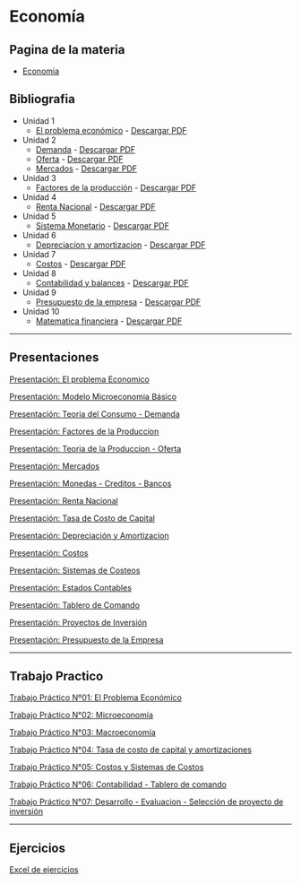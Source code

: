 # Economía

## Pagina de la materia

* [Economia](https://sites.google.com/site/economiautnfrba/)

## Bibliografia 

* Unidad 1
    * [El problema económico](https://docs.google.com/document/d/1TCJTHfBvqjp0AZN-nI_Qm70XpL8nZUg9xnhMy_fYxNk/edit) - [Descargar PDF](https://docs.google.com/document/export?format=pdf&id=1TCJTHfBvqjp0AZN-nI_Qm70XpL8nZUg9xnhMy_fYxNk&includes_info_params=true)
* Unidad 2
    * [Demanda](https://docs.google.com/document/d/1iOYJ8X5b0gTY7ms-tjwdE6aQYKGvQOy5lxAu0LcR-Lw/edit) - [Descargar PDF](https://docs.google.com/document/export?format=pdf&id=1iOYJ8X5b0gTY7ms-tjwdE6aQYKGvQOy5lxAu0LcR-Lw&includes_info_params=true)
    * [Oferta](https://docs.google.com/document/d/15enupzs_t4oyBQC0RDR2x8Z8egidcdEvkv0jE5RAEN0/edit) - [Descargar PDF](https://docs.google.com/document/export?format=pdf&id=15enupzs_t4oyBQC0RDR2x8Z8egidcdEvkv0jE5RAEN0&includes_info_params=true)
    * [Mercados](https://docs.google.com/document/d/1pZk02kWcAoxfZrhL9acsT9YxXN71e0jCts67ESh8gj4/edit) - [Descargar PDF](https://docs.google.com/document/export?format=pdf&id=1pZk02kWcAoxfZrhL9acsT9YxXN71e0jCts67ESh8gj4&includes_info_params=true)
* Unidad 3
    * [Factores de la producción](https://docs.google.com/document/d/1AWGI4s-yKToPkgMLbKcBXVk9APkjQ94JPTDGEbdujuU/edit) - [Descargar PDF](https://docs.google.com/document/export?format=pdf&id=1AWGI4s-yKToPkgMLbKcBXVk9APkjQ94JPTDGEbdujuU&includes_info_params=true)
* Unidad 4
    * [Renta Nacional](https://docs.google.com/document/d/1nLY7M7KiQ_fDMdFZYXajgeoRsI9aouO5NgZE83xO3kY/edit) - [Descargar PDF](https://docs.google.com/document/export?format=pdf&id=1nLY7M7KiQ_fDMdFZYXajgeoRsI9aouO5NgZE83xO3kY&includes_info_params=true)
* Unidad 5
    * [Sistema Monetario](https://docs.google.com/document/d/1CrC-xAQYl9tbrcl9nRN-4jpgSCukT-miuIHo5Qh41pg/edit#) - [Descargar PDF](https://docs.google.com/document/export?format=pdf&id=1CrC-xAQYl9tbrcl9nRN-4jpgSCukT-miuIHo5Qh41pg&includes_info_params=true)
* Unidad 6
    * [Depreciacion y amortizacion]( https://docs.google.com/document/d/13kXR0UtlYgK_7ALPhLvq1iWahHNqrJ-pAFbXHvSm0g4/edit) - [Descargar PDF](https://docs.google.com/document/export?format=pdf&id=13kXR0UtlYgK_7ALPhLvq1iWahHNqrJ-pAFbXHvSm0g4&includes_info_params=true)
* Unidad 7
    * [Costos](https://docs.google.com/document/d/1N3zCqmjZCodv01hY4OYPTOQvBjruP925hEpoyJP5Gh4/edit#) - [Descargar PDF](https://docs.google.com/document/export?format=pdf&id=1N3zCqmjZCodv01hY4OYPTOQvBjruP925hEpoyJP5Gh4&includes_info_params=true)
* Unidad 8
    * [Contabilidad y balances](https://docs.google.com/document/d/13a5rluDxEnyOUwC8wSz2zsGpu3AyDd4LkNMVpCbUQfw/edit) - [Descargar PDF](https://docs.google.com/document/export?format=pdf&id=13a5rluDxEnyOUwC8wSz2zsGpu3AyDd4LkNMVpCbUQfw&includes_info_params=true)
* Unidad 9
    * [Presupuesto de la empresa](https://docs.google.com/document/d/1MBym0UKN_y8n00p8wEkuDWCo8-DVIrqkoiXlvVUUZNc/edit) - [Descargar PDF](https://docs.google.com/document/export?format=pdf&id=1MBym0UKN_y8n00p8wEkuDWCo8-DVIrqkoiXlvVUUZNc&includes_info_params=true)
* Unidad 10
    * [Matematica financiera](https://docs.google.com/document/d/10BX5PSI-EdzRrC9njcvjF_qiH1EqVxIvSeSbbfXaRwY/edit) - [Descargar PDF](https://docs.google.com/document/export?format=pdf&id=10BX5PSI-EdzRrC9njcvjF_qiH1EqVxIvSeSbbfXaRwY&includes_info_params=true)
---

## Presentaciones

[Presentación: El problema Economico](https://docs.google.com/presentation/d/1p-1u7LM-bEaDD_BbzsffG79jDNOgmiyJeaTVBlVdZhI/edit#slide=id.p3)

[Presentación: Modelo Microeconomia Básico](https://docs.google.com/presentation/d/10b1V-QaFpBHY0sCuskmEyfZvAgcR4TnPHZDhk8W38_k/edit#slide=id.p3)

[Presentación: Teoria del Consumo - Demanda](https://docs.google.com/presentation/d/1Axgj16Kp7pAikTZ9hH9yVkE8K8VAyAs5KVSCseM_lcU/edit#slide=id.p3)

[Presentación: Factores de la Produccion](https://docs.google.com/presentation/d/1zSMk2KP-RQqaqS2VxA-VdqY4vbwkmhoT6r_TCpmNef0/edit#slide=id.p3)

[Presentación: Teoria de la Produccion - Oferta](https://docs.google.com/presentation/d/1c4wRtTafmDtNXcbXW-a8Sr1v_VvxrjZ5oTa7RAmHUzA/edit )

[Presentación: Mercados](https://docs.google.com/presentation/d/1quICJ41UXJ-2-zhGGgvA2T6MMAtiIOKEpueFKLNZZkI/edit#slide=id.p3)

[Presentación: Monedas - Creditos - Bancos](https://docs.google.com/presentation/d/1CEYPGgF8O6t4lM5ni_eyV3JZuw1Vlme6E6op8oNEh6w/edit#slide=id.p4)

[Presentación: Renta Nacional](https://docs.google.com/presentation/d/14UDb7lR8ABEkPzmp4rlVni5WEW3o4y_HItHCZoDgcns/edit)

[Presentación: Tasa de Costo de Capital](https://docs.google.com/presentation/d/1nclzfJTHNnfAEoHdr2rXzcRQM5nxC-SPaSNV5xzKnWs/edit#slide=id.p3)

[Presentación: Depreciación y Amortizacion](https://docs.google.com/presentation/d/15WS--fIbRF6S_tKNq8v5EyjIdHNlPGsrhJ1I_cmlWaU/edit#slide=id.p3)

[Presentación: Costos](https://docs.google.com/presentation/d/1Nxfq4mOWPX7rqmfZiisTHMB_E8ayMSh93ym7ecEhA4A/edit)

[Presentación: Sistemas de Costeos](https://docs.google.com/presentation/d/1ypeVjNmiVF_3XeIO2noY19GdLqvmsXb1oAT_UyfSoXU/edit#slide=id.p3)

[Presentación: Estados Contables](https://docs.google.com/presentation/d/1blcXX3kFcIzI1Zmd6oLTo8jdNlC_pTtblmuaTp6zXv4/edit#slide=id.p4)

[Presentación: Tablero de Comando](https://docs.google.com/presentation/d/1SOSjluwQFYN-hluwLqca9YX_kA3vJ0P8uigEwUwK8bA/edit)

[Presentación: Proyectos de Inversión](https://docs.google.com/presentation/d/1o09abYgUJlDXKzg-UQmKYci4zdqYWKvNZkM0HUrmXyk/edit#slide=id.p3)

[Presentación: Presupuesto de la Empresa](https://docs.google.com/presentation/d/12hEAvT_FRPNvCnHPGec-snquQiQ1ijpBsVB4MtGjp54/edit)

---

## Trabajo Practico

[Trabajo Práctico Nº01: El Problema Económico](https://docs.google.com/document/d/1itUJNHNuoPRoLnmPZijOWA4-RcyOjWinBD-gDC6z-rw/edit)

[Trabajo Práctico N°02: Microeconomía](https://docs.google.com/document/d/13Jt9IqXoFUukFJzp8sNiPemRACnszc16rtEsji9xR_k/edit)

[Trabajo Práctico N°03: Macroeconomía](https://docs.google.com/document/d/12lHoafOfalMh4IfupsBHL3r8t7lsA3unHEH1IfUmXA0/edit)

[Trabajo Práctico N°04: Tasa de costo de capital y amortizaciones](https://docs.google.com/document/d/1C8yoCDlmLd4CGYjKnLxd78O_rgcn60b_iO-Ou7uHy5I/edit)

[Trabajo Práctico N°05: Costos y Sistemas de Costos](https://docs.google.com/document/d/1sfb5R-HBo6BHmnfepkaxDqpt9MXLp_a9peGitg2cF28/edit)

[Trabajo Práctico N°06: Contabilidad - Tablero de comando](https://docs.google.com/document/d/1han4Ic-XQ-VbWZrvQkxtJLhuvRV3C74dHu2S6Uc9wdM/edit)

[Trabajo Práctico N°07: Desarrollo - Evaluacion - Selección de proyecto de inversión](https://docs.google.com/document/d/14nxWpg7Ro-KY_pTQTvEO5jQNeCIBLRZIaDXRsZRfRfA/edit)

---

## Ejercicios

[Excel de ejercicios](https://docs.google.com/viewer?a=v&pid=sites&srcid=ZGVmYXVsdGRvbWFpbnxlY29ub21pYXV0bmZyYmF8Z3g6NDIyNGZhYzNkNGM5ZDVkNw)
